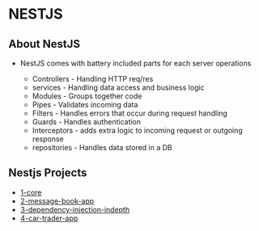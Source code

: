 # NESTJS

## About NestJS

- NestJS comes with battery included parts for each server operations

  - Controllers - Handling HTTP req/res
  - services - Handling data access and business logic
  - Modules - Groups together code
  - Pipes - Validates incoming data
  - Filters - Handles errors that occur during request handling
  - Guards - Handles authentication
  - Interceptors - adds extra logic to incoming request or outgoing response
  - repositories - Handles data stored in a DB

## Nestjs Projects

- [1-core](1-core/README.md)
- [2-message-book-app](2-message-book-app/README.md)
- [3-dependency-injection-indepth](3-dependency-injection-indepth/README.md)
- [4-car-trader-app](4-car-trader-app/README.md)
